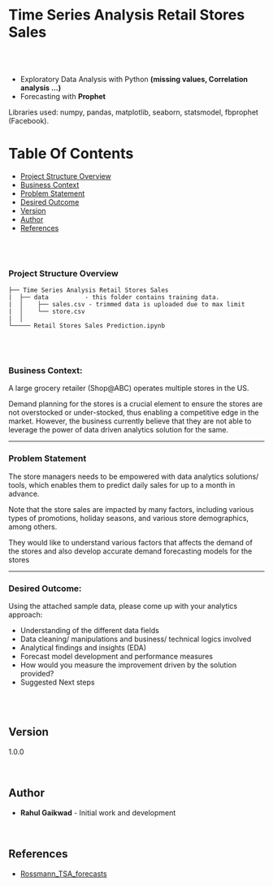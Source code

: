 # Time Series Analysis Retail Stores Sales

<br/>
<br/>

* Exploratory Data Analysis with Python **(missing values, Correlation analysis ...)**
* Forecasting with **Prophet**

Libraries used: numpy, pandas, matplotlib, seaborn, statsmodel, fbprophet (Facebook).


# Table Of Contents
-  [Project Structure Overview](#project-structure-overview)
-  [Business Context](#business-context)
-  [Problem Statement](#problem-statement)
-  [Desired Outcome](#desired-outcome)
-  [Version](#version)
-  [Author](#author)
-  [References](#references)

<br/>
<br/>

### Project Structure Overview
```
├── Time Series Analysis Retail Stores Sales
|  ├── data          - this folder contains training data.
|  │    ├── sales.csv - trimmed data is uploaded due to max limit
|  │    └── store.csv
|  │
└───── Retail Stores Sales Prediction.ipynb
```

<br/>
<br/>

### Business Context:

A large grocery retailer (Shop@ABC) operates multiple stores in the US. 

Demand planning for the stores is a crucial element to ensure the stores are not overstocked or under-stocked, thus enabling a competitive edge in the market. However, the business currently believe that they are not able to leverage the power of data driven analytics solution for the same. 

<hr/>

### Problem Statement

The store managers needs to be empowered with data analytics solutions/ tools, which enables them to predict daily sales for up to a month in advance.

Note that the store sales are impacted by many factors, including various types of promotions, holiday seasons, and various store demographics, among others. 

They would like to understand various factors that affects the demand of the stores and also develop accurate demand forecasting models for the stores

<hr/>

### Desired Outcome:

Using the attached sample data, please come up with your analytics approach:

- Understanding of the different data fields
- Data cleaning/ manipulations and business/ technical logics involved
- Analytical findings and insights (EDA)
- Forecast model development and performance measures
- How would you measure the improvement driven by the solution provided?
- Suggested Next steps

<br/>
<br/>

## Version

1.0.0 

<br/>

## Author

* **Rahul Gaikwad** - Initial work and development

<br/>

## References

* [Rossmann_TSA_forecasts](https://github.com/datageekette/rossmann_TSA_forecasts)
